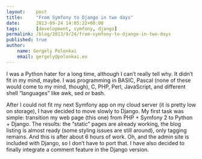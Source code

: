 ```yaml
---
layout:    post
title:     "From Symfony to Django in two days"
date:      2013-09-24 14:05:22+00:00
tags:      [development, symfony, django]
permalink: /blog/2013/9/24/from-symfony-to-django-in-two-days
published: true
author:
    name: Gergely Polonkai
    email: gergely@polonkai.eu
---
```


I was a Python hater for a long time, although I can’t really tell why. It
didn’t fit in my mind, maybe. I was programming in BASIC, Pascal (none of
these would come to my mind, though), C, PHP, Perl, JavaScript, and
different shell “languages” like awk, sed or bash.

After I could not fit my next Symfony app on my cloud server (it is pretty
low on storage), I have decided to move slowly to Django. My first task was
simple: transition my web page (this one) from PHP + Symfony 2 to Python +
Django. The results: the “static” pages are already working, the blog
listing is almost ready (some styling issues are still around), only
tagging remains. And this is after about 6 hours of work. Oh, and the admin
site is included with Django, so I don’t have to port that. I have also
decided to finally integrate a comment feature in the Django version.
